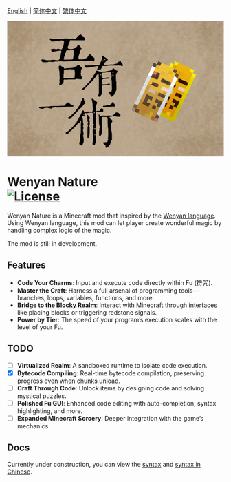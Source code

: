 [English](README.md) | [简体中文](docs/README.zh_CHS.md) | [繁体中文](docs/README.zh_CHT.md)

<p><img src="docs/title.png" alt="Logo" width="720"></p>

<h1>Wenyan Nature  <br>
	<a href="https://github.com/gyxx-xc/WenyanNature/blob/master/LICENSE"><img src="https://img.shields.io/github/license/gyxx-xc/WenyanNature?style=flat&color=900c3f" alt="License"></a>
</h1>

Wenyan Nature is a Minecraft mod that inspired by the [Wenyan language](https://github.com/wenyan-lang/wenyan).
Using Wenyan language, this mod can let player create wonderful magic by handling complex logic of the magic.

The mod is still in development.

## Features

- **Code Your Charms**: Input and execute code directly within Fu (符咒).
- **Master the Craft**: Harness a full arsenal of programming tools—branches, loops, variables, functions, and more.
- **Bridge to the Blocky Realm**: Interact with Minecraft through interfaces like placing blocks or triggering redstone signals.
- **Power by Tier**: The speed of your program’s execution scales with the level of your Fu.

## TODO

- [ ]  **Virtualized Realm**: A sandboxed runtime to isolate code execution.
- [x]  **Bytecode Compiling**: Real-time bytecode compilation, preserving progress even when chunks unload.
- [ ]  **Craft Through Code**: Unlock items by designing code and solving mystical puzzles.
- [ ]  **Polished Fu GUI**: Enhanced code editing with auto-completion, syntax highlighting, and more.
- [ ]  **Expanded Minecraft Sorcery**: Deeper integration with the game’s mechanics.

## Docs
Currently under construction, you can view the [syntax](docs/syntax.md) and [syntax in Chinese](docs/syntax_CHS.md).